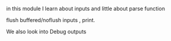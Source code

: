 in this module I learn about inputs and little about parse function

flush buffered/noflush inputs , print.

We also look into Debug outputs
